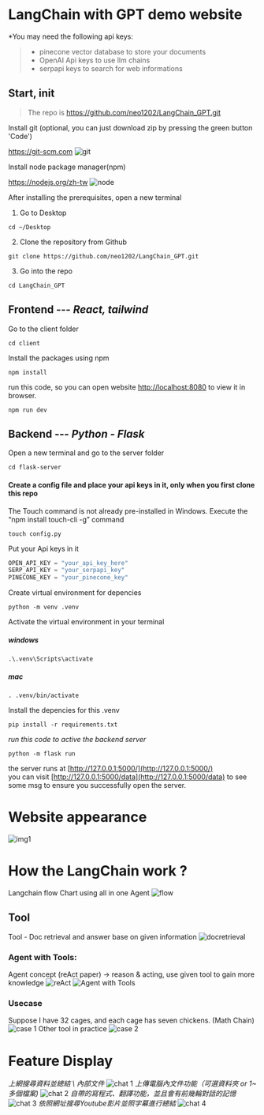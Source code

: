 # LangChain with GPT demo website

*You may need the following api keys:
> * pinecone vector database to store your documents <br>
> * OpenAI Api keys to use llm chains <br>
> * serpapi keys to search for web informations

## Start, init
> The repo is https://github.com/neo1202/LangChain_GPT.git

Install git (optional, you can just download zip by pressing the green button 'Code')

https://git-scm.com
![git](images/git.png)

Install node package manager(npm)

https://nodejs.org/zh-tw
![node](images/node.png)

After installing the prerequisites, open a new terminal

1. Go to Desktop
```
cd ~/Desktop
```
2. Clone the repository from Github
```
git clone https://github.com/neo1202/LangChain_GPT.git
```
3. Go into the repo
```
cd LangChain_GPT
```


## Frontend --- _React, tailwind_


Go to the client folder
```
cd client
```
Install the packages using npm
```
npm install
```

run this code, so you can open website [http://localhost:8080](http://localhost:8080) to view it in browser.
```
npm run dev
```


## Backend --- _Python - Flask_
Open a new terminal and go to the server folder
 ```
 cd flask-server
 ```
 
#### Create a config file and place your api keys in it, only when you first clone this repo

The Touch command is not already pre-installed in Windows. Execute the “npm install touch-cli -g” command
```
touch config.py
```
Put your Api keys in it
```python
OPEN_API_KEY = "your_api_key_here"
SERP_API_KEY = "your_serpapi_key"
PINECONE_KEY = "your_pinecone_key"
```
 

Create virtual environment for depencies
 ```
 python -m venv .venv
 ```
Activate the virtual environment in your terminal
##### windows
```
.\.venv\Scripts\activate
```
##### mac
```
. .venv/bin/activate 
```

Install the depencies for this .venv
```
pip install -r requirements.txt
```

*run this code to active the backend server*
```
python -m flask run
```

the server runs at [http://127.0.0.1:5000/](http://127.0.0.1:5000/) <br>
you can visit [http://127.0.0.1:5000/data](http://127.0.0.1:5000/data) to see some msg to ensure you successfully open the server.
#  Website appearance
![img1](images/outlook.png)
# How the LangChain work ?
Langchain flow Chart using all in one Agent
![flow](images/flow.png)
## Tool
Tool - Doc retrieval and answer base on given information
![docretrieval](images/doc_retrieve.png)
### Agent with Tools:
Agent concept (reAct paper) -> reason & acting, use given tool to gain more knowledge
![reAct](images/reAct.png)
![Agent with Tools](images/AgentWithTools.png)

### Usecase
Suppose I have 32 cages, and each cage has seven chickens. (Math Chain)
![case 1](images/usecase.png)
Other tool in practice
![case 2](images/usecase2.png)

# Feature Display
*上網搜尋資料並總結 \ 內部文件*
![chat 1](images/chat1.png)
*上傳電腦內文件功能（可選資料夾 or 1~多個檔案)*
![chat 2](images/chat2.png)
*自帶的寫程式、翻譯功能，並且會有前幾輪對話的記憶*
![chat 3](images/chat3.png)
*依照網址搜尋Youtube影片並照字幕進行總結*
![chat 4](images/chat4.png)
